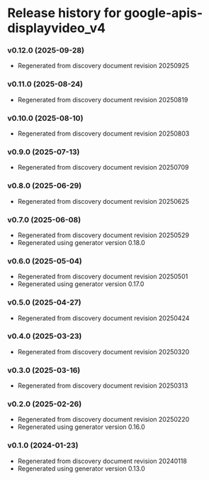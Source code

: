# Release history for google-apis-displayvideo_v4

### v0.12.0 (2025-09-28)

* Regenerated from discovery document revision 20250925

### v0.11.0 (2025-08-24)

* Regenerated from discovery document revision 20250819

### v0.10.0 (2025-08-10)

* Regenerated from discovery document revision 20250803

### v0.9.0 (2025-07-13)

* Regenerated from discovery document revision 20250709

### v0.8.0 (2025-06-29)

* Regenerated from discovery document revision 20250625

### v0.7.0 (2025-06-08)

* Regenerated from discovery document revision 20250529
* Regenerated using generator version 0.18.0

### v0.6.0 (2025-05-04)

* Regenerated from discovery document revision 20250501
* Regenerated using generator version 0.17.0

### v0.5.0 (2025-04-27)

* Regenerated from discovery document revision 20250424

### v0.4.0 (2025-03-23)

* Regenerated from discovery document revision 20250320

### v0.3.0 (2025-03-16)

* Regenerated from discovery document revision 20250313

### v0.2.0 (2025-02-26)

* Regenerated from discovery document revision 20250220
* Regenerated using generator version 0.16.0

### v0.1.0 (2024-01-23)

* Regenerated from discovery document revision 20240118
* Regenerated using generator version 0.13.0


